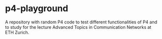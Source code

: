 # p4-playground
A repository with random P4 code to test different functionalities of P4 and 
to study for the lecture Advanced Topics in Communication Networks at ETH Zurich.
